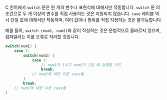 C 언어에서 `switch` 문은 한 개의 변수나 표현식에 대해서만 작동합니다. 
`switch` 문 의 조건으로 두 개 이상의 변수를 직접 사용하는 것은 지원되지 않습니다. 
`case` 레이블 역시 단일 값에 대해서만 작동하며, 여러 값이나 범위를 직접 지정하는 것은 불가능합니다.

예를 들어, `switch (num1, num2)`와 같이 작성하는 것은 문법적으로 올바르지 않으며, 컴파일러는 이를 오류로 처리할 것입니다.
```C
switch(num1) {
    case 1:
        switch(num2) {
            case 2:
                // num1이 1이고 num2가 2일 때 실행할 코드
                break;
            // num2에 대한 다른 case들
        }
        break;
    // num1에 대한 다른 case들
}

```